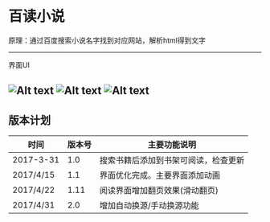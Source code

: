 百读小说
===================

原理：通过百度搜索小说名字找到对应网站，解析html得到文字

----------

界面UI

![Alt text](https://github.com/xindasunday/BaiRead/tree/master/Screenshots/main_ui.png)
![Alt text](https://github.com/xindasunday/BaiRead/tree/master/Screenshots/draw_ui.png)
![Alt text](https://github.com/xindasunday/BaiRead/tree/master/Screenshots/read_ui.png)
-------------------



版本计划
-------------

时间| 版本号|主要功能说明
------------- | ----------  |--------|
2017-3-31 	|  1.0 |搜索书籍后添加到书架可阅读，检查更新
2017/4/15    | 1.1|界面优化完成。主要界面添加动画
2017/4/22     | 1.11|阅读界面增加翻页效果(滑动翻页) 
2017/4/31     | 2.0|	增加自动换源/手动换源功能 
